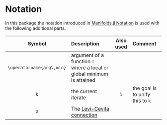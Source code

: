 # Notation

In this package,the notation introduced in [Manifolds.jl Notation](https://juliamanifolds.github.io/Manifolds.jl/latest/misc/notation.html) is used
with the following additional parts.

| Symbol | Description | Also used | Comment |
|:--:|:--------------- |:--:|:-- |
| ``\operatorname{arg\,min}`` | argument of a function ``f`` where a local or global minimum is attained | |
| ``k`` | the current iterate | ``ì`` | the goal is to unify this to `k` |
| ``∇`` | The [Levi-Cevita connection](https://en.wikipedia.org/wiki/Levi-Civita_connection) | | |
